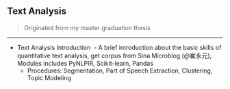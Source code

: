 ## Text Analysis

> Originated from my master graduation thesis

---

- Text Analysis Introduction
  - A brief introduction about the basic skills of quantitative text analysis, get corpus from Sina Microblog (@崔永元), Modules includes PyNLPIR, Scikit-learn, Pandas
  - Procedures: Segmentation, Part of Speech Extraction, Clustering, Topic Modeling
